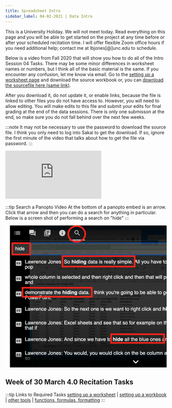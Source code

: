 ```yaml
---
title: Spreadsheet Intro
sidebar_label: 04-02-2021 | Data Intro
---
```


This is a University Holiday. We will not meet today. Read everything on this page and you will be able to get started on the project at any time before or after your scheduled recitation time.  I will offer flexible Zoom office hours if you need additional help; contact me at lbjones[@]unc.edu to schedule.

Below is a video from Fall 2020 that will show you how to do all of the Intro Session 04 Tasks. There may be some minor differences in worksheet names or numbers, but I think all of the basic material is the same. If you encounter any confusion, let me know via email. Go to the [setting up a worksheet page](https://ils.unc.edu/courses/2021_spring/inls161_001/11b.01.formatting.html) and download the source workbook or, you can [download the sourcefile here (same link)](https://sakai.unc.edu/access/content/group/c133eae3-71e7-47b0-be54-567e2a25f167/materials/04/task04.datasets.xlsx).

After you download it, do not update it, or enable links, because the file is linked to other files you do not have access to. However, you will need to allow editing. You will make edits to this file and submit your edits for final grading at the end of the data sessions. There is only one submisson at the end, so make sure you do not fall behind over the next few weeks.

:::note
It may not be necessary to use the password to download the source file. I think you only need to log into Sakai to get the download. If so, ignore the first minute of the video that talks about how to get the file via password.
:::

<div class='embed-container'><iframe src='https://uncch.hosted.panopto.com/Panopto/Pages/Embed.aspx?id=9c61229e-81f0-4bcb-8dc3-ac520137a074&autoplay=false&offerviewer=true&showtitle=true&showbrand=false&start=0&interactivity=all' frameborder='0' allowfullscreen></iframe></div>

:::tip Search a Panopto Video
At the bottom of a panopto embed is an arrow. Click that arrow and then you can do a search for anything in particular. Below is a screen shot of performing a search on "hide"
:::

![Panopto Search](/img/panopto-search.png)
## Week of 30 March 4.0 Recitation Tasks

:::tip Links to Required Tasks 
[setting up a worksheet](https://ils.unc.edu/courses/2021_spring/inls161_001/11b.01.formatting.html) | [setting up a workbook](https://ils.unc.edu/courses/2021_spring/inls161_001/11b.02.workbook.html) | [other tools](https://ils.unc.edu/courses/2021_spring/inls161_001/11b.03.other-tools.html) | [functions, formulas, formatting](https://ils.unc.edu/courses/2021_spring/inls161_001/11b.04.formulas.html)
:::
